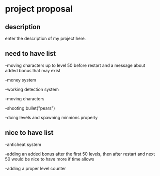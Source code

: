 # project proposal

## description

enter the description of my project here.

## need to have list 

-moving characters up to level 50 before restart and a message about added bonus that may exist

-money system

-working detection system

-moving characters

-shooting bullet("pears")

-doing levels and spawning minnions properly

## nice to have list

-anticheat system

-adding an added bonus after the first 50 levels, then after restart and next 50 would be nice to have more if time allows

-adding a proper level counter
